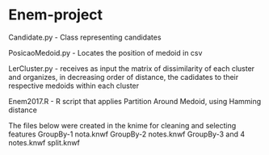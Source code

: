 # Enem-project

Candidate.py - Class representing candidates 

PosicaoMedoid.py - Locates the position of medoid in csv

LerCluster.py - receives as input the matrix of dissimilarity of each cluster and organizes, in decreasing order of distance, the cadidates to their respective medoids within each cluster

Enem2017.R - R script that applies Partition Around Medoid, using Hamming distance

The files below were created in the knime for cleaning and selecting features
GroupBy-1 nota.knwf
GroupBy-2 notes.knwf
GroupBy-3 and 4 notes.knwf
split.knwf

